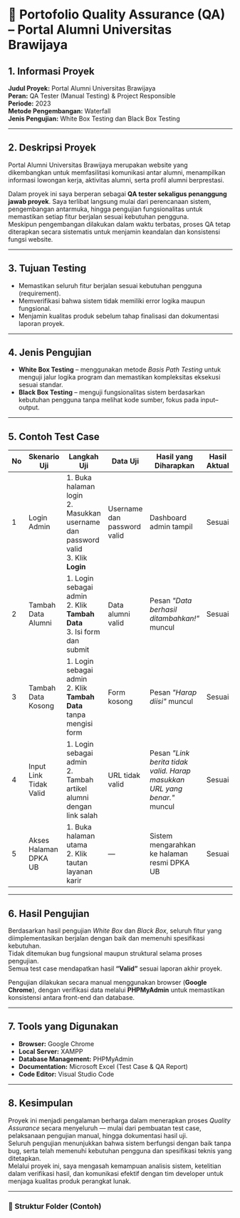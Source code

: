 # 🧩 Portofolio Quality Assurance (QA) – Portal Alumni Universitas Brawijaya

## 1. Informasi Proyek

**Judul Proyek:** Portal Alumni Universitas Brawijaya  
**Peran:** QA Tester (Manual Testing) & Project Responsible  
**Periode:** 2023  
**Metode Pengembangan:** Waterfall  
**Jenis Pengujian:** White Box Testing dan Black Box Testing

---

## 2. Deskripsi Proyek

Portal Alumni Universitas Brawijaya merupakan website yang dikembangkan untuk memfasilitasi komunikasi antar alumni, menampilkan informasi lowongan kerja, aktivitas alumni, serta profil alumni berprestasi.

Dalam proyek ini saya berperan sebagai **QA tester sekaligus penanggung jawab proyek**. Saya terlibat langsung mulai dari perencanaan sistem, pengembangan antarmuka, hingga pengujian fungsionalitas untuk memastikan setiap fitur berjalan sesuai kebutuhan pengguna.  
Meskipun pengembangan dilakukan dalam waktu terbatas, proses QA tetap diterapkan secara sistematis untuk menjamin keandalan dan konsistensi fungsi website.

---

## 3. Tujuan Testing

- Memastikan seluruh fitur berjalan sesuai kebutuhan pengguna (requirement).
- Memverifikasi bahwa sistem tidak memiliki error logika maupun fungsional.
- Menjamin kualitas produk sebelum tahap finalisasi dan dokumentasi laporan proyek.

---

## 4. Jenis Pengujian

- **White Box Testing** – menggunakan metode _Basis Path Testing_ untuk menguji jalur logika program dan memastikan kompleksitas eksekusi sesuai standar.
- **Black Box Testing** – menguji fungsionalitas sistem berdasarkan kebutuhan pengguna tanpa melihat kode sumber, fokus pada input–output.

---

## 5. Contoh Test Case

| No  | Skenario Uji           | Langkah Uji                                                                           | Data Uji                    | Hasil yang Diharapkan                                                    | Hasil Aktual | Status |
| --- | ---------------------- | ------------------------------------------------------------------------------------- | --------------------------- | ------------------------------------------------------------------------ | ------------ | ------ |
| 1   | Login Admin            | 1. Buka halaman login<br>2. Masukkan username dan password valid<br>3. Klik **Login** | Username dan password valid | Dashboard admin tampil                                                   | Sesuai       | ✅     |
| 2   | Tambah Data Alumni     | 1. Login sebagai admin<br>2. Klik **Tambah Data**<br>3. Isi form dan submit           | Data alumni valid           | Pesan _"Data berhasil ditambahkan!"_ muncul                              | Sesuai       | ✅     |
| 3   | Tambah Data Kosong     | 1. Login sebagai admin<br>2. Klik **Tambah Data** tanpa mengisi form                  | Form kosong                 | Pesan _"Harap diisi"_ muncul                                             | Sesuai       | ✅     |
| 4   | Input Link Tidak Valid | 1. Login sebagai admin<br>2. Tambah artikel alumni dengan link salah                  | URL tidak valid             | Pesan _"Link berita tidak valid. Harap masukkan URL yang benar."_ muncul | Sesuai       | ✅     |
| 5   | Akses Halaman DPKA UB  | 1. Buka halaman utama<br>2. Klik tautan layanan karir                                 | —                           | Sistem mengarahkan ke halaman resmi DPKA UB                              | Sesuai       | ✅     |

---

## 6. Hasil Pengujian

Berdasarkan hasil pengujian _White Box_ dan _Black Box_, seluruh fitur yang diimplementasikan berjalan dengan baik dan memenuhi spesifikasi kebutuhan.  
Tidak ditemukan bug fungsional maupun struktural selama proses pengujian.  
Semua test case mendapatkan hasil **“Valid”** sesuai laporan akhir proyek.

Pengujian dilakukan secara manual menggunakan browser (**Google Chrome**), dengan verifikasi data melalui **PHPMyAdmin** untuk memastikan konsistensi antara front-end dan database.

---

## 7. Tools yang Digunakan

- **Browser:** Google Chrome
- **Local Server:** XAMPP
- **Database Management:** PHPMyAdmin
- **Documentation:** Microsoft Excel (Test Case & QA Report)
- **Code Editor:** Visual Studio Code

---

## 8. Kesimpulan

Proyek ini menjadi pengalaman berharga dalam menerapkan proses _Quality Assurance_ secara menyeluruh — mulai dari pembuatan test case, pelaksanaan pengujian manual, hingga dokumentasi hasil uji.  
Seluruh pengujian menunjukkan bahwa sistem berfungsi dengan baik tanpa bug, serta telah memenuhi kebutuhan pengguna dan spesifikasi teknis yang ditetapkan.  
Melalui proyek ini, saya mengasah kemampuan analisis sistem, ketelitian dalam verifikasi hasil, dan komunikasi efektif dengan tim developer untuk menjaga kualitas produk perangkat lunak.

---

### 📁 Struktur Folder (Contoh)
